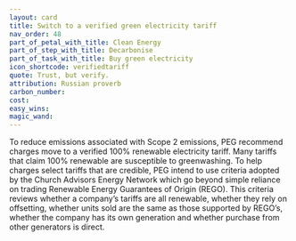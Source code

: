 ```yaml
---
layout: card
title: Switch to a verified green electricity tariff
nav_order: 48
part_of_petal_with_title: Clean Energy
part_of_step_with_title: Decarbonise 
part_of_task_with_title: Buy green electricity
icon_shortcode: verifiedtariff
quote: Trust, but verify.
attribution: Russian proverb
carbon_number: 
cost: 
easy_wins: 
magic_wand: 
---
```


<p>To reduce emissions associated with Scope 2 emissions, PEG recommend charges move to a verified 100% renewable electricity tariff. Many tariffs that claim 100% renewable are susceptible to greenwashing. To help charges select tariffs that are credible, PEG intend to use criteria adopted by the Church Advisors Energy Network which go beyond simple reliance on trading Renewable Energy Guarantees of Origin (REGO). This criteria reviews whether a company’s tariffs are all renewable, whether they rely on offsetting, whether units sold are the same as those supported by REGO’s, whether the company has its own generation and whether purchase from other generators is direct.</p> 
